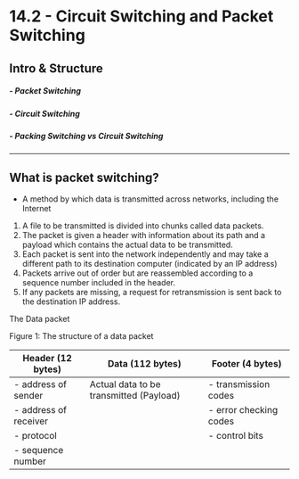 # 14.2 - Circuit Switching and Packet Switching
## Intro & Structure
#####    - Packet Switching
#####    - Circuit Switching
#####    - Packing Switching vs Circuit Switching

---
## What is packet switching?
 - A method by which data is transmitted across networks, including the Internet

 1. A file to be transmitted is divided into chunks called data packets.
 2. The packet is given a header with information about its path and a payload which contains the actual data to be transmitted.
 3. Each packet is sent into the network independently and may take a different path to its destination computer (indicated by an IP address)
 4. Packets arrive out of order but are reassembled according to a sequence number included in the header.
 5. If any packets are missing, a request for retransmission is sent back to the destination IP address.

The Data packet

Figure 1: The structure of a data packet

| Header (12 bytes)     | Data (112 bytes)                        | Footer (4 bytes)       |
| --------------------- | --------------------------------------- | ---------------------- |
| - address of sender   | Actual data to be transmitted (Payload) | - transmission codes   |
| - address of receiver |                                         | - error checking codes |
| - protocol            |                                         | - control bits         |
| - sequence number     |                                         |                        |



